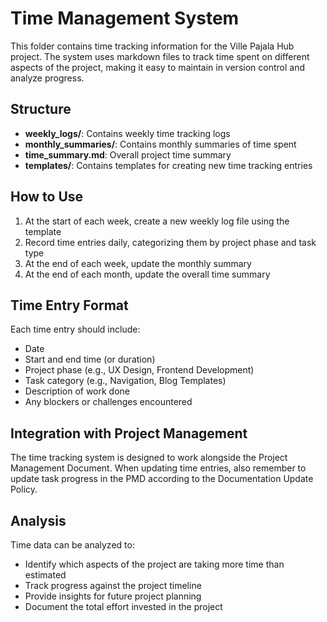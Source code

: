 # Time Management System

This folder contains time tracking information for the Ville Pajala Hub project. The system uses markdown files to track time spent on different aspects of the project, making it easy to maintain in version control and analyze progress.

## Structure

- **weekly_logs/**: Contains weekly time tracking logs
- **monthly_summaries/**: Contains monthly summaries of time spent
- **time_summary.md**: Overall project time summary
- **templates/**: Contains templates for creating new time tracking entries

## How to Use

1. At the start of each week, create a new weekly log file using the template
2. Record time entries daily, categorizing them by project phase and task type
3. At the end of each week, update the monthly summary
4. At the end of each month, update the overall time summary

## Time Entry Format

Each time entry should include:
- Date
- Start and end time (or duration)
- Project phase (e.g., UX Design, Frontend Development)
- Task category (e.g., Navigation, Blog Templates)
- Description of work done
- Any blockers or challenges encountered

## Integration with Project Management

The time tracking system is designed to work alongside the Project Management Document. When updating time entries, also remember to update task progress in the PMD according to the Documentation Update Policy.

## Analysis

Time data can be analyzed to:
- Identify which aspects of the project are taking more time than estimated
- Track progress against the project timeline
- Provide insights for future project planning
- Document the total effort invested in the project 
